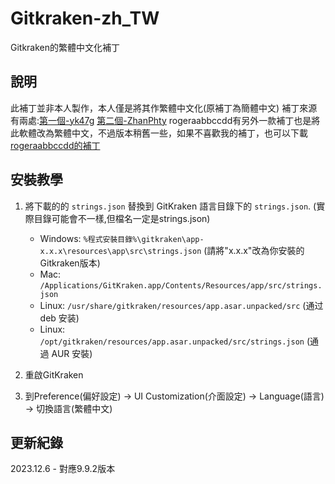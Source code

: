 # Gitkraken-zh_TW
Gitkraken的繁體中文化補丁
## 說明
此補丁並非本人製作，本人僅是將其作繁體中文化(原補丁為簡體中文)
補丁來源有兩處:[第一個-yk47g](https://github.com/yk47g/gitkraken-chinese) [第二個-ZhanPhty](https://github.com/ZhanPhty/GitKraken-zh-CN)
rogeraabbccdd有另外一款補丁也是將此軟體改為繁體中文，不過版本稍舊一些，如果不喜歡我的補丁，也可以下載[rogeraabbccdd的補丁](https://github.com/rogeraabbccdd/GitKraken-zh-tw)
## 安裝教學
1. 將下載的的 `strings.json` 替換到 GitKraken 語言目錄下的 `strings.json`.
(實際目錄可能會不一樣,但檔名一定是strings.json)
  
   - Windows: `%程式安裝目錄%\gitkraken\app-x.x.x\resources\app\src\strings.json` (請將"x.x.x"改為你安裝的Gitkraken版本)
   - Mac: `/Applications/GitKraken.app/Contents/Resources/app/src/strings.json`
   - Linux: `/usr/share/gitkraken/resources/app.asar.unpacked/src` (通过 deb 安装)
   - Linux: `/opt/gitkraken/resources/app.asar.unpacked/src/strings.json` (通過 AUR 安裝)
     
2. 重啟GitKraken
3. 到Preference(偏好設定) -> UI Customization(介面設定) -> Language(語言) -> 切換語言(繁體中文)
## 更新紀錄
2023.12.6 - 對應9.9.2版本
